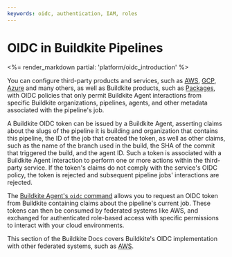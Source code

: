 ```yaml
---
keywords: oidc, authentication, IAM, roles
---
```


# OIDC in Buildkite Pipelines

<%= render_markdown partial: 'platform/oidc_introduction' %>

You can configure third-party products and services, such as [AWS](https://aws.amazon.com/), [GCP](https://cloud.google.com/), [Azure](https://azure.microsoft.com/) and many others, as well as Buildkite products, such as [Packages](/docs/packages/security/oidc), with OIDC policies that only permit Buildkite Agent interactions from specific Buildkite organizations, pipelines, agents, and other metadata associated with the pipeline's job.

A Buildkite OIDC token can be issued by a Buildkite Agent, asserting claims about the slugs of the pipeline it is building and organization that contains this pipeline, the ID of the job that created the token, as well as other claims, such as the name of the branch used in the build, the SHA of the commit that triggered the build, and the agent ID. Such a token is associated with a Buildkite Agent interaction to perform one or more actions within the third-party service. If the token's claims do not comply with the service's OIDC policy, the token is rejected and subsequent pipeline jobs' interactions are rejected.

The [Buildkite Agent's `oidc` command](/docs/agent/v3/cli-oidc) allows you to request an OIDC token from Buildkite containing claims about the pipeline's current job. These tokens can then be consumed by federated systems like AWS, and exchanged for authenticated role-based access with specific permissions to interact with your cloud environments.

This section of the Buildkite Docs covers Buildkite's OIDC implementation with other federated systems, such as [AWS](/docs/pipelines/security/oidc/aws).
